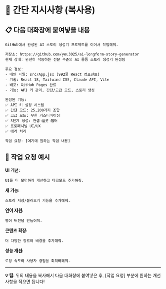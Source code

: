 # 🚀 간단 지시사항 (복사용)

## 📋 다음 대화창에 붙여넣을 내용

```
GitHub에서 완성된 AI 스토리 생성기 프로젝트를 이어서 작업해줘.

저장소: https://github.com/you3025/ai-longform-story-generator
현재 상태: 완전히 작동하는 전문 수준의 AI 롱폼 스토리 생성기 완성됨

주요 정보:
- 메인 파일: src/App.jsx (992줄 React 컴포넌트)  
- 기술: React 18, Tailwind CSS, Claude API, Vite
- 배포: GitHub Pages 완료
- 기능: API 키 관리, 간단/고급 모드, 스토리 생성

완성된 기능:
✅ API 키 설정 시스템
✅ 간단 모드: 25,200가지 조합
✅ 고급 모드: 무한 커스터마이징  
✅ 3단계 생성: 컨셉→플롯→챕터
✅ 프로페셔널 UI/UX
✅ 에러 처리

작업 요청: [여기에 원하는 작업 내용]
```

## 🎯 작업 요청 예시

**UI 개선:**
```
UI를 더 모던하게 개선하고 다크모드 추가해줘.
```

**새 기능:**
```  
스토리 저장/불러오기 기능을 추가해줘.
```

**언어 지원:**
```
영어 버전을 만들어줘.
```

**콘텐츠 확장:**
```
더 다양한 장르와 배경을 추가해줘.
```

**성능 개선:**
```
로딩 속도와 사용자 경험을 최적화해줘.
```

---

**💡 팁**: 위의 내용을 복사해서 다음 대화창에 붙여넣은 후, [작업 요청] 부분에 원하는 개선사항을 적으면 됩니다!
